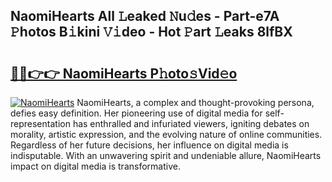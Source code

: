 ## NaomiHearts All 𝙻eaked 𝙽u𝚍es - Part-e7A 𝙿hotos B𝚒kini 𝚅𝚒deo - Hot 𝙿art 𝙻eaks 8lfBX

# <h2><a href="http://ld2frf.urlbe.top/?page=NaomiHearts">🔗🔗👉👉 NaomiHearts P𝚑oto𝚜Vid𝚎o</a></h2>

[![NaomiHearts](https://i.imgur.com/eBuTRDB.gif)](http://ld2frf.urlbe.top/?page=NaomiHearts)
NaomiHearts, a complex and thought-provoking persona, defies easy definition. Her pioneering use of digital media for self-representation has enthralled and infuriated viewers, igniting debates on morality, artistic expression, and the evolving nature of online communities. Regardless of her future decisions, her influence on digital media is indisputable. With an unwavering spirit and undeniable allure, NaomiHearts impact on digital media is transformative.
